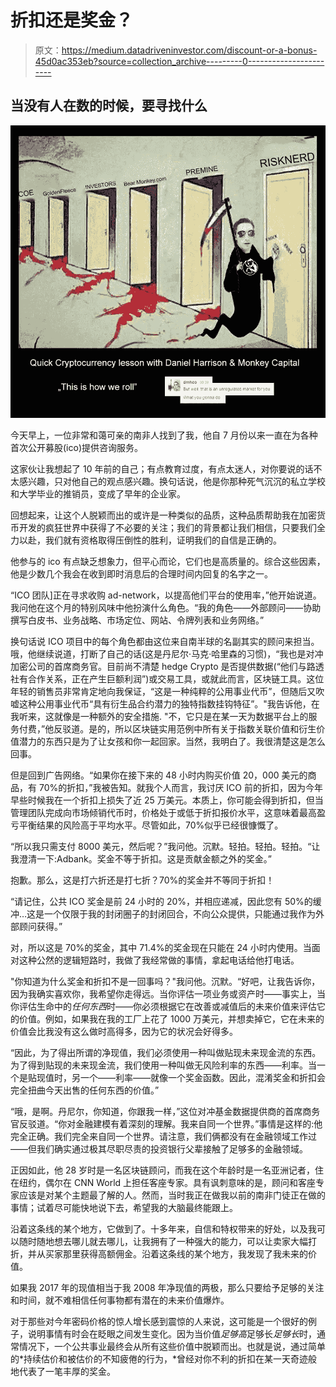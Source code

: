 # 折扣还是奖金？

> 原文：<https://medium.datadriveninvestor.com/discount-or-a-bonus-45d0ac353eb?source=collection_archive---------0----------------------->

## 当没有人在数的时候，要寻找什么

![](img/194a039382dad585747677938ef96d30.png)

今天早上，一位非常和蔼可亲的南非人找到了我，他自 7 月份以来一直在为各种首次公开募股(ico)提供咨询服务。

这家伙让我想起了 10 年前的自己；有点教育过度，有点太迷人，对你要说的话不太感兴趣，只对他自己的观点感兴趣。换句话说，他是你那种死气沉沉的私立学校和大学毕业的推销员，变成了早年的企业家。

回想起来，让这个人脱颖而出的或许是一种类似的品质，这种品质帮助我在加密货币开发的疯狂世界中获得了不必要的关注；我们的背景都让我们相信，只要我们全力以赴，我们就有资格取得压倒性的胜利，证明我们的自信是正确的。

他参与的 ico 有点缺乏想象力，但平心而论，它们也是高质量的。综合这些因素，他是少数几个我会在收到即时消息后的合理时间内回复的名字之一。

“ICO 团队]正在寻求收购 ad-network，以提高他们平台的使用率，”他开始说道。我问他在这个月的特别风味中他扮演什么角色。“我的角色——外部顾问——协助撰写白皮书、业务战略、市场定位、网站、令牌列表和业务网络。”

换句话说 ICO 项目中的每个角色都由这位来自南半球的名副其实的顾问来担当。哦，他继续说道，打断了自己的话(这是丹尼尔·马克·哈里森的习惯)，“我也是对冲加密公司的首席商务官。目前尚不清楚 hedge Crypto 是否提供数据(“他们与路透社有合作关系，正在产生巨额利润”)或交易工具，或就此而言，区块链工具。这位年轻的销售员非常肯定地向我保证，“这是一种纯粹的公用事业代币”，但随后又吹嘘这种公用事业代币“具有衍生品合约潜力的独特指数挂钩特征”。"我告诉他，在我听来，这就像是一种额外的安全措施. "不，它只是在某一天为数据平台上的服务付费，”他反驳道。是的，所以区块链实用范例中所有关于指数关联价值和衍生价值潜力的东西只是为了让女孩和你一起回家。当然，我明白了。我很清楚这是怎么回事。

但是回到广告网络。“如果你在接下来的 48 小时内购买价值 20，000 美元的商品，有 70%的折扣，”我被告知。就我个人而言，我讨厌 ICO 前的折扣，因为今年早些时候我在一个折扣上损失了近 25 万美元。本质上，你可能会得到折扣，但当管理团队完成向市场倾销代币时，价格处于或低于折扣报价水平，这意味着最高盈亏平衡结果的风险高于平均水平。尽管如此，70%似乎已经很慷慨了。

“所以我只需支付 8000 美元，然后呢？”我问他。沉默。轻拍。轻拍。轻拍。“让我澄清一下:Adbank。奖金不等于折扣。这是贡献金额之外的奖金。”

抱歉。那么，这是打六折还是打七折？70%的奖金并不等同于折扣！

“请记住，公共 ICO 奖金是前 24 小时的 20%，并相应递减，因此您有 50%的缓冲…这是一个仅限于我的封闭圈子的封闭回合，不向公众提供，只能通过我作为外部顾问获得。”

对，所以这是 70%的奖金，其中 71.4%的奖金现在只能在 24 小时内使用。当面对这种公然的逻辑短路时，我做了我经常做的事情，拿起电话给他打电话。

"你知道为什么奖金和折扣不是一回事吗？"我问他。沉默。“好吧，让我告诉你，因为我确实喜欢你，我希望你走得远。当你评估一项业务或资产时——事实上，当你评估生命中的*任何东西*时——你必须根据它在改善或减值后的未来价值来评估它的价值。例如，如果我在我的工厂上花了 1000 万美元，并想卖掉它，它在未来的价值会比我没有这么做时高得多，因为它的状况会好得多。

“因此，为了得出所谓的净现值，我们必须使用一种叫做贴现未来现金流的东西。为了得到贴现的未来现金流，我们使用一种叫做无风险利率的东西——利率。当一个是贴现值时，另一个——利率——就像一个奖金函数。因此，混淆奖金和折扣会完全扭曲今天出售的任何东西的价值。”

“哦，是啊。丹尼尔，你知道，你跟我一样，”这位对冲基金数据提供商的首席商务官反驳道。“你对金融建模有着深刻的理解。我来自同一个世界。”事情是这样的:他完全正确。我们完全来自同一个世界。请注意，我们俩都没有在金融领域工作过——但我们确实通过极其尽职尽责的投资银行父辈接触了足够多的金融领域。

正因如此，他 28 岁时是一名区块链顾问，而我在这个年龄时是一名亚洲记者，住在纽约，偶尔在 CNN World 上担任客座专家。具有讽刺意味的是，顾问和客座专家应该是对某个主题最了解的人。然而，当时我正在做我以前的南非门徒正在做的事情；试着尽可能快地说下去，希望我的大脑最终能跟上。

沿着这条线的某个地方，它做到了。十多年来，自信和特权带来的好处，以及我可以随时随地想去哪儿就去哪儿，让我拥有了一种强大的能力，可以让卖家大幅打折，并从买家那里获得高额佣金。沿着这条线的某个地方，我发现了我未来的价值。

如果我 2017 年的现值相当于我 2008 年净现值的两极，那么只要给予足够的关注和时间，就不难相信任何事物都有潜在的未来价值爆炸。

对于那些对今年密码价格的惊人增长感到震惊的人来说，这可能是一个很好的例子，说明事情有时会在眨眼之间发生变化。因为当价值*足够高*足够长*足够长*时，通常情况下，一个公共事业最终会从所有这些价值中脱颖而出。也就是说，通过简单的*持续估价和被估价的不知疲倦的行为，*曾经对你不利的折扣在某一天奇迹般地代表了一笔丰厚的奖金。
